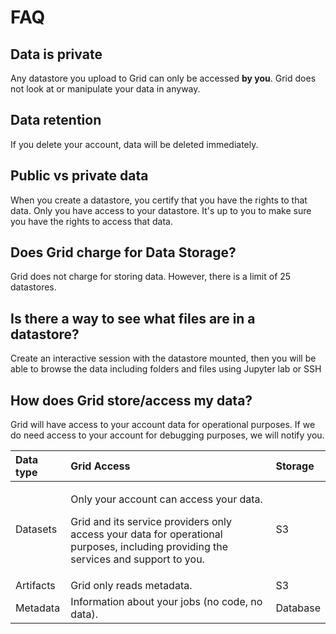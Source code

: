 # FAQ

## Data is private

Any datastore you upload to Grid can only be accessed **by you**. Grid does not look at or manipulate your data in anyway. 

## Data retention

If you delete your account, data will be deleted immediately.

## Public vs private data

When you create a datastore, you certify that you have the rights to that data. Only you have access to your datastore. It's up to you to make sure you have the rights to access that data.

## Does Grid charge for Data Storage?

Grid does not charge for storing data. However, there is a limit of 25 datastores.

## Is there a way to see what files are in a datastore?

Create an interactive session with the datastore mounted, then you will be able to browse the data including folders and files using Jupyter lab or SSH

## How does Grid store/access my data?

Grid will have access to your account data for operational purposes. If we do need access to your account for debugging purposes, we will notify you.

<table>
  <thead>
    <tr>
      <th style="text-align:left">Data type</th>
      <th style="text-align:left">Grid Access</th>
      <th style="text-align:left">Storage</th>
    </tr>
  </thead>
  <tbody>
    <tr>
      <td style="text-align:left">Datasets</td>
      <td style="text-align:left">
        <p>Only your account can access your data.</p>
        <p>Grid and its service providers only access your data for operational purposes,
          including providing the services and support to you.</p>
      </td>
      <td style="text-align:left">S3</td>
    </tr>
    <tr>
      <td style="text-align:left">Artifacts</td>
      <td style="text-align:left">Grid only reads metadata.</td>
      <td style="text-align:left">S3</td>
    </tr>
    <tr>
      <td style="text-align:left">Metadata</td>
      <td style="text-align:left">Information about your jobs (no code, no data).</td>
      <td style="text-align:left">Database</td>
    </tr>
  </tbody>
</table>

